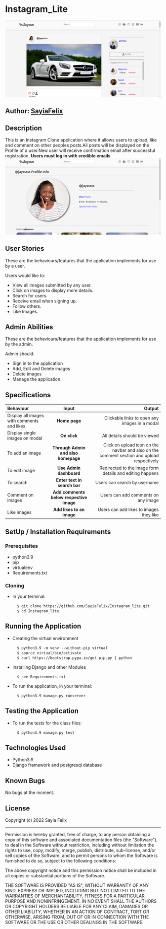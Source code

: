 # Instagram_Lite
![InstagramLite](/static/image/picmain.png)

## Author: [SayiaFelix](https://github.com/sayiaFelix/)

## Description
This is an Instagram Clone application where it allows users to upload, like and comment on other peoples posts.All posts will be displayed on the Profile of a user.New user will receive confirmation email after successful registration.
**Users must log in with credible emails**
![InstagramLite](/static/image/prof.png)

## User Stories
These are the behaviours/features that the application implements for use by a user.

Users would like to:
* View all images submitted by any user.
* Click on images to display more details.
* Search for users.
* Receive email when signing up.
* Follow others.
* Like Images.


## Admin Abilities
These are the behaviours/features that the application implements for use by the admin.

Admin should:
* Sign in to the application
* Add, Edit and Delete images
* Delete images
* Manage the application.


## Specifications
| Behaviour | Input | Output |
| :---------------- | :---------------: | ------------------: |
| Display all images with comments and likes | **Home page** | Clickable links to open any images in a modal |
| Display single images on modal | **On  click** | All details should be viewed|
| To add an image  | **Through Admin and also homepage** | Click on upload icon on the navbar and also on the comment section and upload respectively|
| To edit image  | **Use Admin dashboard** | Redirected to the  image form details and editing happens|
| To search  | **Enter text in search bar** | Users can search by username|
| Comment on images | **Add comments below respective image** | Users can add comments on any image|
| Like images | **Add likes to an image** | Users can add likes to images they like|



## SetUp / Installation Requirements
### Prerequisites
* python3.9
* pip
* virtualenv
* Requirements.txt

### Cloning
* In your terminal:

        $ git clone https://github.com/SayiaFelix/Instagram_lite.git
        $ cd Instagram_lite

## Running the Application
* Creating the virtual environment

        $ python3.9 -m venv --without-pip virtual
        $ source virtual/bin/activate
        $ curl https://bootstrap.pypa.io/get-pip.py | python

* Installing Django and other Modules

        $ see Requirements.txt

* To run the application, in your terminal:

        $ python3.9 manage.py runserver

## Testing the Application
* To run the tests for the class files:

        $ python3.9 manage.py test 

## Technologies Used
* Python3.9
* Django  framework and postgresql database

## Known Bugs
No bugs at the moment.            


## License

Copyright (c) 2022 Sayia Felix

------------

Permission is hereby granted, free of charge, to any person obtaining a copy of this software and associated documentation files (the "Software"), to deal in the Software without restriction, including without limitation the rights to use, copy, modify, merge, publish, distribute, sub-license, and/or sell copies of the Software, and to permit persons to whom the Software is furnished to do so, subject to the following conditions:

The above copyright notice and this permission notice shall be included in all copies or substantial portions of the Software.

THE SOFTWARE IS PROVIDED "AS IS", WITHOUT WARRANTY OF ANY KIND, EXPRESS OR IMPLIED, INCLUDING BUT NOT LIMITED TO THE WARRANTIES OF MERCHANTABILITY, FITNESS FOR A PARTICULAR PURPOSE AND NONINFRINGEMENT. IN NO EVENT SHALL THE AUTHORS OR COPYRIGHT HOLDERS BE LIABLE FOR ANY CLAIM, DAMAGES OR OTHER LIABILITY, WHETHER IN AN ACTION OF CONTRACT, TORT OR OTHERWISE, ARISING FROM, OUT OF OR IN CONNECTION WITH THE SOFTWARE OR THE USE OR OTHER DEALINGS IN THE SOFTWARE.
